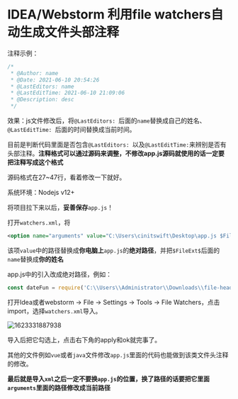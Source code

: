 # IDEA/Webstorm 利用file watchers自动生成文件头部注释

 
注释示例：

```js
/*
 * @Author: name
 * @Date: 2021-06-10 20:54:26
 * @LastEditors: name
 * @LastEditTime: 2021-06-10 21:09:06
 * @Description: desc
 */
```

效果：js文件修改后，将`@LastEditors: `后面的`name`替换成自己的姓名、`@LastEditTime: `后面的时间替换成当前时间。

目前是判断代码里面是否包含`@LastEditors: `以及`@LastEditTime:`来辨别是否有头部注释。**注释格式可以通过源码来调整，不修改app.js源码就使用的话一定要把注释写成这个格式**

源码格式在27~47行，看着修改一下就好。

系统环境：Nodejs v12+

将项目拉下来以后，**妥善保存**`app.js`！

打开`watchers.xml`，将

```xml
<option name="arguments" value="C:\Users\cinitswift\Desktop\app.js $FileDir$ $FileName$ $FileEncoding$ $FileExt$ name" />
```


该项`value`中的路径替换成**你电脑上**`app.js`的**绝对路径**，并把`$FileExt$`后面的`name`替换成**你的姓名**

app.js中的引入改成绝对路径，例如：
```javascript
const dateFun = require('C:\\Users\\Administrator\\Downloads\\file-header-main\\throttle.js')
```


打开Idea或者webstorm -> File -> Settings -> Tools -> File Watchers，点击import，选择`watchers.xml`导入。

![1623331887938](01.png)

导入后把它勾选上，点击右下角的apply和ok就完事了。

其他的文件例如`vue`或者`java`文件修改`app.js`里面的代码也能做到该类文件头注释的修改。

**最后就是导入`xml`之后一定不要换`app.js`的位置，换了路径的话要把它里面`arguments`里面的路径修改成当前路径**

